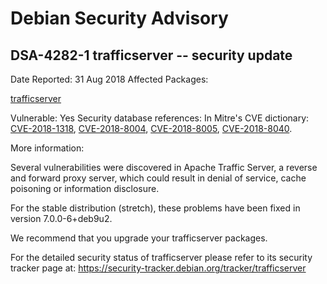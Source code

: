
Debian Security Advisory
========================


DSA-4282-1 trafficserver -- security update
-------------------------------------------



Date Reported:
31 Aug 2018
Affected Packages:

[trafficserver](https://packages.debian.org/src:trafficserver)

Vulnerable:
Yes
Security database references:
In Mitre's CVE dictionary: [CVE-2018-1318](https://security-tracker.debian.org/tracker/CVE-2018-1318), [CVE-2018-8004](https://security-tracker.debian.org/tracker/CVE-2018-8004), [CVE-2018-8005](https://security-tracker.debian.org/tracker/CVE-2018-8005), [CVE-2018-8040](https://security-tracker.debian.org/tracker/CVE-2018-8040).  

More information:

Several vulnerabilities were discovered in Apache Traffic Server, a
reverse and forward proxy server, which could result in denial of
service, cache poisoning or information disclosure.


For the stable distribution (stretch), these problems have been fixed in
version 7.0.0-6+deb9u2.


We recommend that you upgrade your trafficserver packages.


For the detailed security status of trafficserver please refer to
its security tracker page at:
<https://security-tracker.debian.org/tracker/trafficserver>





